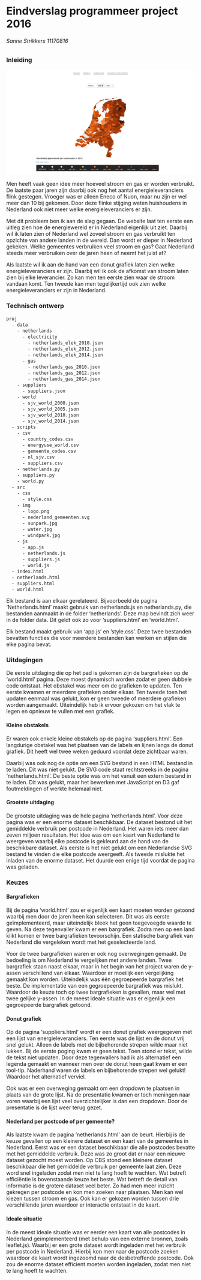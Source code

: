 # Eindverslag programmeer project 2016
###### Sanne Strikkers 11170816

### Inleiding

![Voorbeeld website van de pagina netherlands.html](doc/voorbeeld_website.png)

Men heeft vaak geen idee meer hoeveel stroom en gas er worden verbruikt. De laatste paar jaren zijn daarbij ook nog het aantal energieleveranciers flink gestegen. Vroeger was er alleen Eneco of Nuon, maar nu zijn er wel meer dan 10 bij gekomen. Door deze flinke stijging weten huishoudens in Nederland ook niet meer welke energieleveranciers er zijn.

Met dit probleem ben ik aan de slag gegaan. De website laat ten eerste een uitleg zien hoe de energiewereld er in Nederland eigenlijk uit ziet. Daarbij wil ik laten zien of Nederland wel zoveel stroom en gas verbruikt ten opzichte van andere landen in de wereld. Dan wordt er dieper in Nederland gekeken. Welke gemeentes verbruiken veel stroom en gas? Gaat Nederland steeds meer verbruiken over de jaren heen of neemt het juist af?

Als laatste wil ik aan de hand van een donut grafiek laten zien welke energieleveranciers er zijn. Daarbij wil ik ook de afkomst van stroom laten zien bij elke leverancier. Zo kan men ten eerste zien waar de stroom vandaan komt. Ten tweede kan men tegelijkertijd ook zien welke energieleveranciers er zijn in Nederland.

### Technisch ontwerp

```
proj
  - data
    - netherlands
      - electricity
        - netherlands_elek_2010.json
        - netherlands_elek_2012.json
        - netherlands_elek_2014.json
      - gas
        - netherlands_gas_2010.json
        - netherlands_gas_2012.json
        - netherlands_gas_2014.json
    - suppliers
      - suppliers.json
    - world
      - sjv_world_2000.json
      - sjv_world_2005.json
      - sjv_world_2010.json
      - sjv_world_2014.json
  - scripts
    - csv
      - country_codes.csv
      - energyuse_world.csv
      - gemeente_codes.csv
      - nl_sjv.csv
      - suppliers.csv
    - netherlands.py
    - suppliers.py
    - world.py
  - src
    - css
      - style.css
    - img
      - logo.png
      - nederland_gemeenten.svg
      - sunpark.jpg
      - water.jpg
      - windpark.jpg
    - js
      - app.js
      - netherlands.js
      - suppliers.js
      - world.js
  - index.html
  - netherlands.html
  - suppliers.html
  - world.html
```

Elk bestand is aan elkaar gerelateerd. Bijvoorbeeld de pagina ‘Netherlands.html’ maakt gebruik van netherlands.js en netherlands.py, die bestanden aanmaakt in de folder ‘netherlands’. Deze map bevindt zich weer in de folder data. Dit geldt ook zo voor ‘suppliers.html’ en ‘world.html’. 

Elk bestand maakt gebruik van ‘app.js’ en ’style.css’. Deze twee bestanden bevatten functies die voor meerdere bestanden kan werken en stijlen die elke pagina bevat.

### Uitdagingen

De eerste uitdaging die op het pad is gekomen zijn de bargrafieken op de ‘world.html’ pagina. Deze moest dynamisch worden zodat er geen dubbele code ontstaat. Het obstakel was meer om de grafieken te updaten. Ten eerste kwamen er meerdere grafieken onder elkaar. Ten tweede toen het updaten eenmaal was gelukt, kon er geen tweede of meerdere grafieken worden aangemaakt. Uiteindelijk heb ik ervoor gekozen om het vlak te legen en opnieuw te vullen met een grafiek.

#### Kleine obstakels
Er waren ook enkele kleine obstakels op de pagina ‘suppliers.html’. Een langdurige obstakel was het plaatsen van de labels en lijnen langs de donut grafiek. Dit heeft wel twee weken geduurd voordat deze zichtbaar waren.

Daarbij was ook nog de optie om een SVG bestand in een HTML bestand in te laden. Dit was niet gelukt. De SVG code staat rechtstreeks in de pagina ‘netherlands.html’. De beste optie was om het vanuit een extern bestand in te laden. Dit was gelukt, maar het bewerken met JavaScript en D3 gaf foutmeldingen of werkte helemaal niet.

#### Grootste uitdaging
De grootste uitdaging was de hele pagina ‘netherlands.html’. Voor deze pagina was er een enorme dataset beschikbaar. De dataset bestond uit het gemiddelde verbruik per postcode in Nederland. Het waren iets meer dan zeven miljoen resultaten. Het idee was om een kaart van Nederland te weergeven waarbij elke postcode is gekleurd aan de hand van de beschikbare dataset. Als eerste is het niet gelukt om een Nederlandse SVG bestand te vinden die elke postcode weergeeft. Als tweede mislukte het inladen van de enorme dataset. Het duurde een enige tijd voordat de pagina was geladen.

### Keuzes

#### Bargrafieken
Bij de pagina ‘world.html’ zou er eigenlijk een kaart moeten worden getoond waarbij men door de jaren heen kan selecteren. Dit was als eerste geïmplementeerd, maar uiteindelijk bleek het geen toegevoegde waarde te geven. Na deze tegenvaller kwam er een bargrafiek. Zodra men op een land klikt komen er twee bargrafieken tevoorschijn. Een statische bargrafiek van Nederland die vergeleken wordt met het geselecteerde land.

Voor de twee bargrafieken waren er ook nog overwegingen gemaakt. De bedoeling is om Nederland te vergelijken met andere landen. Twee bargrafiek staan naast elkaar, maar in het begin van het project waren de y-assen verschillend van elkaar. Waardoor er moeilijk een vergelijking gemaakt kon worden. Uiteindelijk was één gegroepeerde bargrafiek het beste. De implementatie van een gegroepeerde bargrafiek was mislukt. Waardoor de keuze toch op twee bargrafieken is gevallen, maar wel met twee gelijke y-assen. In de meest ideale situatie was er eigenlijk een gegroepeerde bargrafiek getoond.

#### Donut grafiek
Op de pagina ‘suppliers.html’ wordt er een donut grafiek weergegeven met een lijst van energieleveranciers. Ten eerste was de lijst en de donut vrij snel gelukt. Alleen de labels met de bijbehorende strepen wilde maar niet lukken. Bij de eerste poging kwam er geen tekst. Toen stond er tekst, wilde de tekst niet updaten. Door deze tegenvallers had ik als alternatief een legenda gemaakt en wanneer men over de donut heen gaat kwam er een tool-tip. Naderhand waren de labels en bijbehorende strepen wel gelukt! Waardoor het alternatief verviel.

Ook was er een overweging gemaakt om een dropdown te plaatsen in plaats van de grote lijst. Na de presentatie kwamen er toch meningen naar voren waarbij een lijst veel overzichtelijker is dan een dropdown. Door de presentatie is de lijst weer terug gezet.

#### Nederland per postcode of per gemeente?
Als laatste kwam de pagina ‘netherlands.html’ aan de beurt. Hierbij is de keuze gevallen op een kleinere dataset en een kaart van de gemeentes in Nederland. Eerst was er een dataset beschikbaar die alle postcodes bevatte met het gemiddelde verbruik. Deze was zo groot dat er naar een nieuwe dataset gezocht moest worden. Op CBS stond een kleinere dataset beschikbaar die het gemiddelde verbruik per gemeente laat zien. Deze word snel ingeladen zodat men niet te lang hoeft te wachten. Wat betreft efficiëntie is bovenstaande keuze het beste. Wat betreft de detail van informatie is de grotere dataset veel beter. Zo had men meer inzicht gekregen per postcode en kon men zoeken naar plaatsen. Men kan wel kiezen tussen stroom en gas. Ook kan er gekozen worden tussen drie verschillende jaren waardoor er interactie ontstaat in de kaart.

#### Ideale situatie
In de meest ideale situatie was er eerder een kaart van alle postcodes in Nederland geïmplementeerd (met behulp van een externe bronnen, zoals leaflet.js). Waarbij er een grote dataset wordt ingeladen met het verbruik per postcode in Nederland. Hierbij kon men naar de postcode zoeken waardoor de kaart wordt ingezoomd naar de desbetreffende postcode. Ook zou de enorme dataset efficient moeten worden ingeladen, zodat men niet te lang hoeft te wachten. 